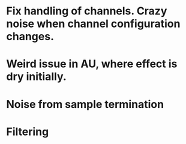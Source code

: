 #  Fix handling of channels. Crazy noise when channel configuration changes.
# Weird issue in AU, where effect is dry initially.

# Noise from sample termination

# Filtering


